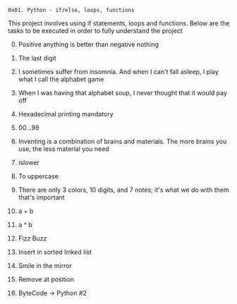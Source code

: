 	0x01. Python - if/else, loops, functions

This project involves using if statements, loops and functions.
Below are the tasks to be executed in order to fully understand the project

0. Positive anything is better than negative nothing

1. The last digit

2. I sometimes suffer from insomnia. And when I can't fall asleep, 
I play what I call the alphabet game

3. When I was having that alphabet soup, I never thought that it would pay off

4. Hexadecimal printing mandatory

5. 00...99

6. Inventing is a combination of brains and materials. 
The more brains you use, the less material you need

7. islower

8. To uppercase

9. There are only 3 colors, 10 digits, and 7 notes; it's what we do with them that's important

10. a + b

11. a ^ b

12. Fizz Buzz

13. Insert in sorted linked list

14. Smile in the mirror

15. Remove at position

16. ByteCode -> Python #2

